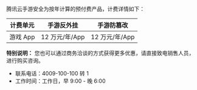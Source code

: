 腾讯云手游安全为按年计算的预付费产品，计费详情如下：

| 计费单元  | 手游反外挂     | 手游防篡改     |
| ----- | --------- | --------- |
| 游戏 App | 12 万元/年/App | 12 万元/年/App |

**特别说明：**
您也可以通过商务洽谈的方式获得更多优惠，请直接致电销售人员，进行购买咨询。
- 联系电话：4009-100-100 转 1
- 工作时间：工作日，早 9:00 - 晚 6:00
